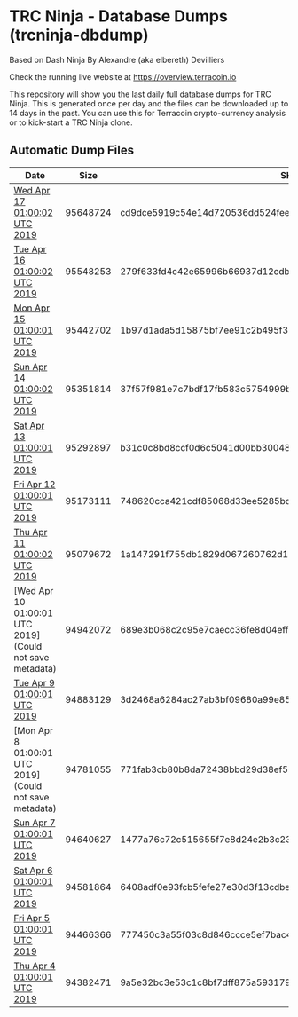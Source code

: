 # TRC Ninja - Database Dumps (trcninja-dbdump)
Based on Dash Ninja By Alexandre (aka elbereth) Devilliers

Check the running live website at https://overview.terracoin.io

This repository will show you the last daily full database dumps for TRC Ninja. This is generated once per day and the files can be downloaded up to 14 days in the past.
You can use this for Terracoin crypto-currency analysis or to kick-start a TRC Ninja clone.


## Automatic Dump Files
| Date | Size | SHA256 |
|--|--|--|
| [Wed Apr 17 01:00:02 UTC 2019](https://transfer.sh/qxekI/trcninja-dbdump-20190417010002.tar.bz2) | 95648724 | cd9dce5919c54e14d720536dd524fee91af91c6e37054ad6da7710d560a89ffd | 
| [Tue Apr 16 01:00:02 UTC 2019](https://transfer.sh/7PLRQ/trcninja-dbdump-20190416010002.tar.bz2) | 95548253 | 279f633fd4c42e65996b66937d12cdb91553d3a4757eea45e77130e6b41b6e10 | 
| [Mon Apr 15 01:00:01 UTC 2019](https://transfer.sh/DIM5q/trcninja-dbdump-20190415010001.tar.bz2) | 95442702 | 1b97d1ada5d15875bf7ee91c2b495f30f1e31cbfc3b4883b3c37ccae61648f97 | 
| [Sun Apr 14 01:00:02 UTC 2019](https://transfer.sh/pW79o/trcninja-dbdump-20190414010002.tar.bz2) | 95351814 | 37f57f981e7c7bdf17fb583c5754999bebc0c9e674c675926fca0310cf6fe5d0 | 
| [Sat Apr 13 01:00:01 UTC 2019](https://transfer.sh/ZggAL/trcninja-dbdump-20190413010001.tar.bz2) | 95292897 | b31c0c8bd8ccf0d6c5041d00bb300483eb6c6a0916e956c9e40d5ae9fabab53e | 
| [Fri Apr 12 01:00:01 UTC 2019](https://transfer.sh/15DZLl/trcninja-dbdump-20190412010001.tar.bz2) | 95173111 | 748620cca421cdf85068d33ee5285bd8c80c455e545f2a7c093711aaf92d05fd | 
| [Thu Apr 11 01:00:02 UTC 2019](https://transfer.sh/n1pcl/trcninja-dbdump-20190411010002.tar.bz2) | 95079672 | 1a147291f755db1829d067260762d13a7203e6694d22927c85025fc8553a0938 | 
| [Wed Apr 10 01:00:01 UTC 2019](Could not save metadata) | 94942072 | 689e3b068c2c95e7caecc36fe8d04effa4aa30cfd66eb8c12adb951408f4c6e3 | 
| [Tue Apr  9 01:00:01 UTC 2019](https://transfer.sh/XAZVL/trcninja-dbdump-20190409010001.tar.bz2) | 94883129 | 3d2468a6284ac27ab3bf09680a99e8556767e5477a97b7bc9cbebe0cd8d0733b | 
| [Mon Apr  8 01:00:01 UTC 2019](Could not save metadata) | 94781055 | 771fab3cb80b8da72438bbd29d38ef562c2864a263aa621ff5c4e73d153bd802 | 
| [Sun Apr  7 01:00:01 UTC 2019]() | 94640627 | 1477a76c72c515655f7e8d24e2b3c2343724b9fe09f5f371fa6b1409675b928d | 
| [Sat Apr  6 01:00:01 UTC 2019](https://transfer.sh/YEDZB/trcninja-dbdump-20190406010001.tar.bz2) | 94581864 | 6408adf0e93fcb5fefe27e30d3f13cdbe6685051e43cd6119f6597fdc1690d63 | 
| [Fri Apr  5 01:00:01 UTC 2019](https://transfer.sh/452Zw/trcninja-dbdump-20190405010001.tar.bz2) | 94466366 | 777450c3a55f03c8d846ccce5ef7bac4a5301220ffbb3720625c0483bba771f4 | 
| [Thu Apr  4 01:00:01 UTC 2019](https://transfer.sh/zvu7j/trcninja-dbdump-20190404010001.tar.bz2) | 94382471 | 9a5e32bc3e53c1c8bf7dff875a5931795b4d17ab6e751c4ce4f073b53a9052da | 
